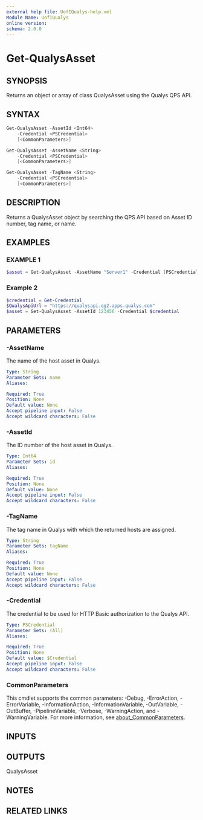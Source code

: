 ```yaml
---
external help file: UofIQualys-help.xml
Module Name: UofIQualys
online version:
schema: 2.0.0
---
```


# Get-QualysAsset

## SYNOPSIS

Returns an object or array of class QualysAsset using the Qualys QPS API.

## SYNTAX

```powershell
Get-QualysAsset -AssetId <Int64>
    -Credential <PSCredential>
    [<CommonParameters>]
```

```powershell
Get-QualysAsset -AssetName <String>
    -Credential <PSCredential>
    [<CommonParameters>]
```

```powershell
Get-QualysAsset -TagName <String>
    -Credential <PSCredential>
    [<CommonParameters>]
```

## DESCRIPTION

Returns a QualysAsset object by searching the QPS API based on Asset ID number, tag name, or name.

## EXAMPLES

### EXAMPLE 1

```powershell
$asset = Get-QualysAsset -AssetName "Server1" -Credential [PSCredential]::new("qapiuser", (Get-AzKeyVaultSecret -VaultName "MyAzKeyVault" -Name "qualys-password").SecretValue)
```

### Example 2

```powershell
$credential = Get-Credential
$QualysApiUrl = "https://qualysapi.qg2.apps.qualys.com"
$asset = Get-QualysAsset -AssetId 123456 -Credential $credential
```

## PARAMETERS

### -AssetName

The name of the host asset in Qualys.

```yaml
Type: String
Parameter Sets: name
Aliases:

Required: True
Position: None
Default value: None
Accept pipeline input: False
Accept wildcard characters: False
```

### -AssetId

The ID number of the host asset in Qualys.

```yaml
Type: Int64
Parameter Sets: id
Aliases:

Required: True
Position: None
Default value: None
Accept pipeline input: False
Accept wildcard characters: False
```

### -TagName

The tag name in Qualys with which the returned hosts are assigned.

```yaml
Type: String
Parameter Sets: tagName
Aliases:

Required: True
Position: None
Default value: None
Accept pipeline input: False
Accept wildcard characters: False
```

### -Credential

The credential to be used for HTTP Basic authorization to the Qualys API.

```yaml
Type: PSCredential
Parameter Sets: (All)
Aliases:

Required: True
Position: None
Default value: $Credential
Accept pipeline input: False
Accept wildcard characters: False
```

### CommonParameters

This cmdlet supports the common parameters: -Debug, -ErrorAction, -ErrorVariable, -InformationAction, -InformationVariable, -OutVariable, -OutBuffer, -PipelineVariable, -Verbose, -WarningAction, and -WarningVariable. For more information, see [about_CommonParameters](http://go.microsoft.com/fwlink/?LinkID=113216).

## INPUTS

## OUTPUTS

QualysAsset

## NOTES

## RELATED LINKS

